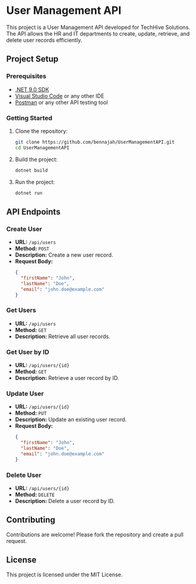 # User Management API

This project is a User Management API developed for TechHive Solutions. The API allows the HR and IT departments to create, update, retrieve, and delete user records efficiently.

## Project Setup

### Prerequisites

- [.NET 9.0 SDK](https://dotnet.microsoft.com/download/dotnet/9.0)
- [Visual Studio Code](https://code.visualstudio.com/) or any other IDE
- [Postman](https://www.postman.com/) or any other API testing tool

### Getting Started

1. Clone the repository:

   ```sh
   git clone https://github.com/bennajah/UserManagementAPI.git
   cd UserManagementAPI

   ```

2. Build the project:

   ```sh
   dotnet build
   ```

3. Run the project:

   ```sh
   dotnet run
   ```

## API Endpoints

### Create User

- **URL:** `/api/users`
- **Method:** `POST`
- **Description:** Create a new user record.
- **Request Body:**
  ```json
  {
    "firstName": "John",
    "lastName": "Doe",
    "email": "john.doe@example.com"
  }
  ```

### Get Users

- **URL:** `/api/users`
- **Method:** `GET`
- **Description:** Retrieve all user records.

### Get User by ID

- **URL:** `/api/users/{id}`
- **Method:** `GET`
- **Description:** Retrieve a user record by ID.

### Update User

- **URL:** `/api/users/{id}`
- **Method:** `PUT`
- **Description:** Update an existing user record.
- **Request Body:**
  ```json
  {
    "firstName": "John",
    "lastName": "Doe",
    "email": "john.doe@example.com"
  }
  ```

### Delete User

- **URL:** `/api/users/{id}`
- **Method:** `DELETE`
- **Description:** Delete a user record by ID.

## Contributing

Contributions are welcome! Please fork the repository and create a pull request.

## License

This project is licensed under the MIT License.
